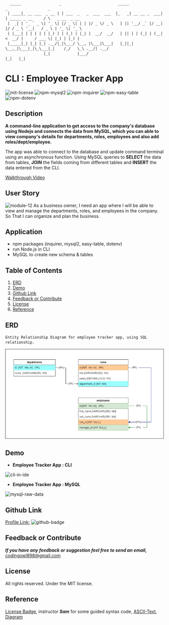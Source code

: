 ```
  _____                 _                         _____               _                  _                
 | ____|_ __ ___  _ __ | | ___  _   _  ___  ___  |_   _| __ __ _  ___| | _____ _ __     / \   _ __  _ __  
 |  _| | '_ ` _ \| '_ \| |/ _ \| | | |/ _ \/ _ \   | || '__/ _` |/ __| |/ / _ \ '__|   / _ \ | '_ \| '_ \ 
 | |___| | | | | | |_) | | (_) | |_| |  __/  __/   | || | | (_| | (__|   <  __/ |     / ___ \| |_) | |_) |
 |_____|_| |_| |_| .__/|_|\___/ \__, |\___|\___|   |_||_|  \__,_|\___|_|\_\___|_|    /_/   \_\ .__/| .__/ 
                 |_|            |___/                                                        |_|   |_|    
``` 

# CLI : Employee Tracker App
![mit-license](https://img.shields.io/badge/license-MIT-yellowgreen) ![npm-mysql2](https://img.shields.io/badge/npm-mysql2-blue) ![npm-inquirer](https://img.shields.io/badge/npm-inquirer-blue) ![npm-easy-table](https://img.shields.io/badge/npm-easy--table-blue) ![npm-dotenv](https://img.shields.io/badge/npm-dotenv-red)

## Description
**A command-line application to get access to the company's database using Nodejs and connects the data from MySQL, which you can able to view company's details for departments, roles, employees and also add roles/dept/employee.**

The app was able to connect to the database and update command terminal using an asynchronous function. Using MySQL queries to **SELECT** the data from tables, **JOIN** the fields coming from different tables and **INSERT** the data entered from the CLI. 

[Walkthrough Video](https://vimeo.com/747280321)

## User Story 
![module-12](https://img.shields.io/badge/Module%2012-SQL%20Challenge%3A%20Employee%20Tracker-blue) As a business owner, I need an app where I will be able to view and manage the departments, roles, and employees in the company. So That I can organize and plan the business.

## Application
- npm packages (inquirer, mysql2, easy-table, dotenv)
- run Node.js in CLI
- MySQL to create new schema & tables

## Table of Contents
1. [ERD](#erd)
2. [Demo](#demo)
3. [Github Link](#github-link)
4. [Feedback or Contribute](#feedback-or-contribute)
5. [License](#license)
6. [Reference](#reference)


## ERD
```
Entity Relationship Diagram for employee tracker app, using SQL relationship.
```
![employee-tracker-app-erd](public/images/employee-tracker-app-erd.jpg)



## Demo
* **Employee Tracker App : CLI**

![cli-in-ide](public/images/cli-employee-tracker-app.gif)

* **Employee Tracker App : MySQL**

![mysql-raw-data](public/images/cli-mysql-raw-database.gif)


## Github Link
[Profile Link:](https://github.com/maytiara) ![github-badge](https://img.shields.io/badge/GITHUB-maytiara-yellow) 

## Feedback or Contribute
***If you have any feedback or suggestion feel free to send an email,*** codingowl898@gmail.com

## License
All rights reserved. Under the MIT license.

## Reference
[License Badge](https://shields.io/), instructor ***Sam*** for some guided syntax code, [ASCII-Text](https://www.coolgenerator.com/ascii-text-generator), [Diagram](draw.io)